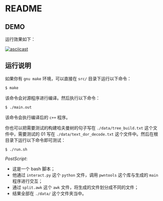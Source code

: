# README

## DEMO

运行效果如下：

[![asciicast](https://asciinema.org/a/229724.png)](https://asciinema.org/a/229724)

## 运行说明

如果你有 `gnu make` 环境，可以直接在 `src/` 目录下运行以下命令：

```bash
$ make
```

该命令会对源程序进行编译。然后执行以下命令：

```bash
$ ./main.out
```

该命令会执行编译后的 `c++` 程序。


你也可以把需要测试的构建哈夫曼树的句子写在 `./data/tree_build.txt` 这个文件中，需要测试的 01 写在 `./data/text_dor_decode.txt` 这个文件中。然后在根目录下运行以下命令即可测试：

```bash
$ ./run.sh
```

*PostScript*: 

- 这是一个 bash 脚本；
- 他通过 `interact.py` 这个 `python` 文件，调用 `pwntools` 这个库与生成的 `main` 程序进行交互；
- 通过 `split.awk` 这个 `awk` 文件，将生成的文件划分成不同的文件；
- 结果全部在 `./data/` 这个文件夹当中。
